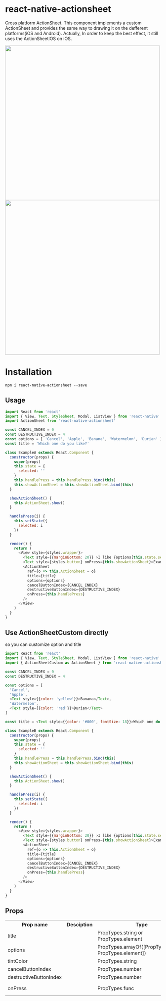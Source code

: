 # react-native-actionsheet
Cross platform ActionSheet. This component implements a custom ActionSheet  and provides the same way to drawing it on the defferent platforms(iOS and Android). Actually, In order to keep the best effect, it still uses the ActionSheetIOS on iOS.

<img height="500" src="./doc/ios.png"> <img height="500" src="./doc/android.png">

# Installation

```
npm i react-native-actionsheet --save
```

## Usage

```javascript
import React from 'react'
import { View, Text, StyleSheet, Modal, ListView } from 'react-native'
import ActionSheet from 'react-native-actionsheet'

const CANCEL_INDEX = 0
const DESTRUCTIVE_INDEX = 4
const options = [ 'Cancel', 'Apple', 'Banana', 'Watermelon', 'Durian' ]
const title = 'Which one do you like?'

class ExampleA extends React.Component {
  constructor(props) {
    super(props)
    this.state = {
      selected: ''
    }
    this.handlePress = this.handlePress.bind(this)
    this.showActionSheet = this.showActionSheet.bind(this)
  }

  showActionSheet() {
    this.ActionSheet.show()
  }

  handlePress(i) {
    this.setState({
      selected: i
    })
  }

  render() {
    return (
      <View style={styles.wrapper}>
        <Text style={{marginBottom: 20}} >I like {options[this.state.selected]}</Text>
        <Text style={styles.button} onPress={this.showActionSheet}>Example A</Text>
        <ActionSheet
          ref={o => this.ActionSheet = o}
          title={title}
          options={options}
          cancelButtonIndex={CANCEL_INDEX}
          destructiveButtonIndex={DESTRUCTIVE_INDEX}
          onPress={this.handlePress}
        />
      </View>
    )
  }
}
```


## Use ActionSheetCustom directly

so you can customize option and title

```javascript
import React from 'react'
import { View, Text, StyleSheet, Modal, ListView } from 'react-native'
import { ActionSheetCustom as ActionSheet } from 'react-native-actionsheet'

const CANCEL_INDEX = 0
const DESTRUCTIVE_INDEX = 4

const options = [ 
  'Cancel', 
  'Apple', 
  <Text style={{color: 'yellow'}}>Banana</Text>,
  'Watermelon', 
  <Text style={{color: 'red'}}>Durian</Text>
]

const title = <Text style={{color: '#000', fontSize: 18}}>Which one do you like?</Text>

class ExampleB extends React.Component {
  constructor(props) {
    super(props)
    this.state = {
      selected: ''
    }
    this.handlePress = this.handlePress.bind(this)
    this.showActionSheet = this.showActionSheet.bind(this)
  }

  showActionSheet() {
    this.ActionSheet.show()
  }

  handlePress(i) {
    this.setState({
      selected: i
    })
  }

  render() {
    return (
      <View style={styles.wrapper}>
        <Text style={{marginBottom: 20}} >I like {options[this.state.selected]}</Text>
        <Text style={styles.button} onPress={this.showActionSheet}>Example B</Text>
        <ActionSheet
          ref={o => this.ActionSheet = o}
          title={title}
          options={options}
          cancelButtonIndex={CANCEL_INDEX}
          destructiveButtonIndex={DESTRUCTIVE_INDEX}
          onPress={this.handlePress}
        />
      </View>
    )
  }
}
```

## Props

<table>
    <tr>
        <th>Prop name</th>
        <th>Desciption</th>
        <th>Type</th>
        <th>Default</th>
    </tr>
    <tr>
        <td>title</td>
        <td></td>
        <td>PropTypes.string or PropTypes.element</td>
        <td></td>
    </tr>
    <tr>
        <td>options</td>
        <td></td>
        <td>PropTypes.arrayOf([PropTypes.string, PropTypes.element])</td>
        <td></td>
    </tr>
    <tr>
        <td>tintColor</td>
        <td></td>
        <td>PropTypes.string</td>
        <td></td>
    </tr>
    <tr>
        <td>cancelButtonIndex</td>
        <td></td>
        <td>PropTypes.number</td>
        <td></td>
    </tr>
    <tr>
        <td>destructiveButtonIndex</td>
        <td></td>
        <td>PropTypes.number</td>
        <td></td>
    </tr>
    <tr>
        <td>onPress</td>
        <td></td>
        <td>PropTypes.func</td>
        <td>(index) => {}</td>
    </tr>
</table>
